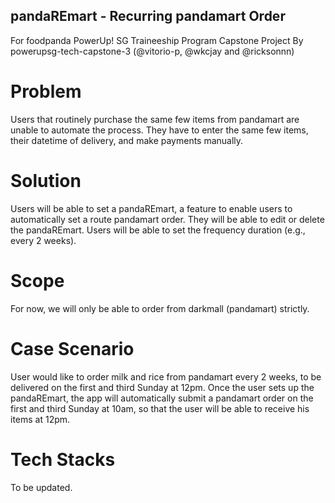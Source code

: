 ## pandaREmart - Recurring pandamart Order

For foodpanda PowerUp! SG Traineeship Program Capstone Project
By powerupsg-tech-capstone-3 (@vitorio-p, @wkcjay and @ricksonnn)

# Problem

Users that routinely purchase the same few items from pandamart are unable to automate the process. They have to enter the same few items, their datetime of delivery, and make payments manually.

# Solution

Users will be able to set a pandaREmart, a feature to enable users to automatically set a route pandamart order. They will be able to edit or delete the pandaREmart. Users will be able to set the frequency duration (e.g., every 2 weeks).

# Scope

For now, we will only be able to order from darkmall (pandamart) strictly.

# Case Scenario

User would like to order milk and rice from pandamart every 2 weeks, to be delivered on the first and third Sunday at 12pm. Once the user sets up the pandaREmart, the app will automatically submit a pandamart order on the first and third Sunday at 10am, so that the user will be able to receive his items at 12pm.

# Tech Stacks

To be updated.
